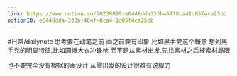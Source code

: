 ```yaml
---
link: https://www.notion.so/20230920-e6448dda333b464f8ca41d05f4ca25bb
notionID: e6448dda-333b-464f-8ca4-1d05f4ca25bb
---
```

#日常/dailynote
思考要在动笔之前 画之前要有印象
比如黑手党这个概念
想到黑手党的明显特征,比如圆帽大衣冲锋枪
而不是从素材出发,先找素材之后被素材局限

也不要完全没有根据的画设计
从零出发的设计很难有说服力